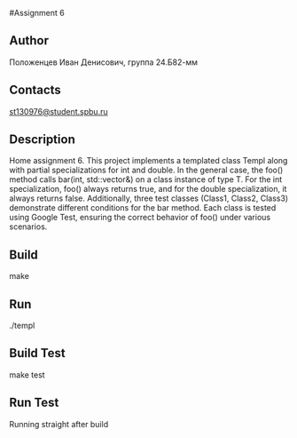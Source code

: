#Assignment 6
## Author
Положенцев Иван Денисович, группа 24.Б82-мм
## Contacts
st130976@student.spbu.ru
## Description
Home assignment 6.
This project implements a templated class Templ<T> along with partial specializations for int and double. In the general case, the foo() method calls bar(int, std::vector<float>&) on a class instance of type T. For the int specialization, foo() always returns true, and for the double specialization, it always returns false.
Additionally, three test classes (Class1, Class2, Class3) demonstrate different conditions for the bar method. Each class is tested using Google Test, ensuring the correct behavior of foo() under various scenarios.
## Build
make
## Run
./templ
## Build Test
make test
## Run Test
Running straight after build
